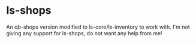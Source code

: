 # ls-shops

An qb-shops version modified to ls-core/ls-inventory to work with. I'm not giving any support for ls-shops, do not want any help from me!